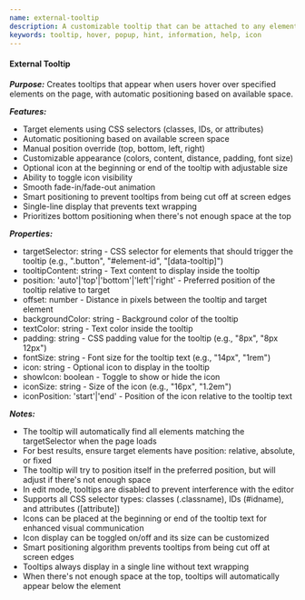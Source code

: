 ```yaml
---
name: external-tooltip
description: A customizable tooltip that can be attached to any element on the page using CSS selectors with automatic positioning.
keywords: tooltip, hover, popup, hint, information, help, icon
---
```


#### External Tooltip

***Purpose:***
Creates tooltips that appear when users hover over specified elements on the page, with automatic positioning based on available space.

***Features:***
- Target elements using CSS selectors (classes, IDs, or attributes)
- Automatic positioning based on available screen space
- Manual position override (top, bottom, left, right)
- Customizable appearance (colors, content, distance, padding, font size)
- Optional icon at the beginning or end of the tooltip with adjustable size
- Ability to toggle icon visibility
- Smooth fade-in/fade-out animation
- Smart positioning to prevent tooltips from being cut off at screen edges
- Single-line display that prevents text wrapping
- Prioritizes bottom positioning when there's not enough space at the top

***Properties:***
- targetSelector: string - CSS selector for elements that should trigger the tooltip (e.g., ".button", "#element-id", "[data-tooltip]")
- tooltipContent: string - Text content to display inside the tooltip
- position: 'auto'|'top'|'bottom'|'left'|'right' - Preferred position of the tooltip relative to target
- offset: number - Distance in pixels between the tooltip and target element
- backgroundColor: string - Background color of the tooltip
- textColor: string - Text color inside the tooltip
- padding: string - CSS padding value for the tooltip (e.g., "8px", "8px 12px")
- fontSize: string - Font size for the tooltip text (e.g., "14px", "1rem")
- icon: string - Optional icon to display in the tooltip
- showIcon: boolean - Toggle to show or hide the icon
- iconSize: string - Size of the icon (e.g., "16px", "1.2em")
- iconPosition: 'start'|'end' - Position of the icon relative to the tooltip text

***Notes:***
- The tooltip will automatically find all elements matching the targetSelector when the page loads
- For best results, ensure target elements have position: relative, absolute, or fixed
- The tooltip will try to position itself in the preferred position, but will adjust if there's not enough space
- In edit mode, tooltips are disabled to prevent interference with the editor
- Supports all CSS selector types: classes (.classname), IDs (#idname), and attributes ([attribute])
- Icons can be placed at the beginning or end of the tooltip text for enhanced visual communication
- Icon display can be toggled on/off and its size can be customized
- Smart positioning algorithm prevents tooltips from being cut off at screen edges
- Tooltips always display in a single line without text wrapping
- When there's not enough space at the top, tooltips will automatically appear below the element